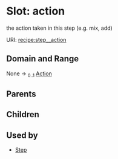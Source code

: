 
# Slot: action


the action taken in this step (e.g. mix, add)

URI: [recipe:step__action](http://w3id.org/ontogpt/recipe/step__action)


## Domain and Range

None &#8594;  <sub>0..1</sub> [Action](Action.md)

## Parents


## Children


## Used by

 * [Step](Step.md)
